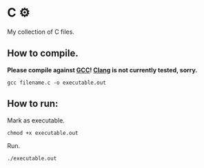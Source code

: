# C ⚙️

My collection of C files.

## How to compile.

**Please compile against [GCC](https://gcc.gnu.org/)! [Clang](https://clang.llvm.org/) is not currently tested, sorry.**

`gcc filename.c -o executable.out`

## How to run: 

Mark as executable.

`chmod +x executable.out`

Run.

`./executable.out`

